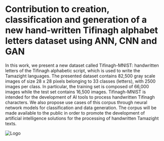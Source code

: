 
# Contribution to creation, classification and generation of a new hand-written Tifinagh alphabet letters dataset using ANN, CNN and GAN

In this work, we present a new dataset called Tifinagh-MNIST: handwritten letters of the Tifinagh alphabetic script, which is used to write the Tamazight languages. The presented dataset contains 82,500 gray scale images of size 28 x 28 pixels belonging to 33 classes (letters), with 2500 images per class. In particular, the training set is composed of 66,000 images while the test set contains 16,500 images. Tifinagh-MNIST is intended for the development of AI tools to process handwritten Tifinagh characters. We also propose use cases of this corpus through neural network models for classification and data generation. The corpus will be made available to the public in order to promote the development of artificial intelligence solutions for the processing of handwritten Tamazight texts.




![Logo](https://github.com/iseddik/Tifinagh-MNIST/blob/main/image.png)

